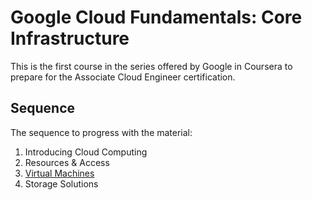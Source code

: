 # Google Cloud Fundamentals: Core Infrastructure

This is the first course in the series offered by Google in Coursera to prepare for the Associate Cloud Engineer certification.


## Sequence

The sequence to progress with the material:
1. Introducing Cloud Computing
1. Resources & Access
1. <a href="virtual-machines.md">Virtual Machines</a>
1. Storage Solutions
